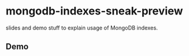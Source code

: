 # mongodb-indexes-sneak-preview
slides and demo stuff to explain usage of MongoDB indexes. 

## Demo
